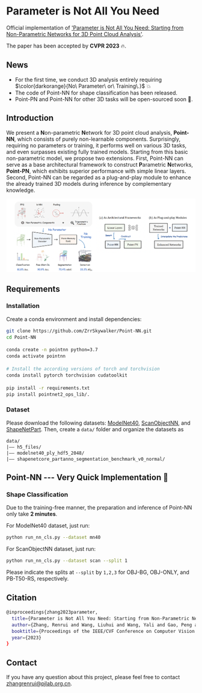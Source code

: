# Parameter is Not All You Need

Official implementation of ['Parameter is Not All You Need: Starting from Non-Parametric Networks for 3D Point Cloud Analysis'](https://arxiv.org/pdf/2303.08134.pdf).

The paper has been accepted by **CVPR 2023** 🔥.

## News
* For the first time, we conduct 3D analysis entirely requiring $\color{darkorange}{No\ Parameter\ or\ Training\.}$ 💥
* The code of Point-NN for shape classification has been released. 
* Point-PN and Point-NN for other 3D tasks will be open-sourced soon 📌.

## Introduction
We present a **N**on-parametric **N**etwork for 3D point cloud analysis, **Point-NN**, which consists of purely non-learnable components. Surprisingly, requiring no parameters or training, it performs well on various 3D tasks, and even surpasses existing fully trained models. Starting from this basic non-parametric model, we propose two extensions. 
First, Point-NN can serve as a base architectural framework to construct **P**arametric **N**etworks, **Point-PN**, which exhibits superior performance with simple linear layers. 
Second, Point-NN can be regarded as a plug-and-play module to enhance the already trained 3D models during inference by complementary knowledge.

<div align="center">
  <img src="pipeline.png"/>
</div>

## Requirements
### Installation
Create a conda environment and install dependencies:
```bash
git clone https://github.com/ZrrSkywalker/Point-NN.git
cd Point-NN

conda create -n pointnn python=3.7
conda activate pointnn

# Install the according versions of torch and torchvision
conda install pytorch torchvision cudatoolkit

pip install -r requirements.txt
pip install pointnet2_ops_lib/.
```

### Dataset
Please download the following datasets: [ModelNet40](https://shapenet.cs.stanford.edu/media/modelnet40_ply_hdf5_2048.zip), [ScanObjectNN](https://hkust-vgd.ust.hk/scanobjectnn/h5_files.zip), and [ShapeNetPart](https://shapenet.cs.stanford.edu/media/shapenetcore_partanno_segmentation_benchmark_v0_normal.zip). Then, create a `data/` folder and organize the datasets as
```
data/
|–– h5_files/
|–– modelnet40_ply_hdf5_2048/
|–– shapenetcore_partanno_segmentation_benchmark_v0_normal/
```

## Point-NN --- Very Quick Implementation 🚀
### Shape Classification
Due to the training-free manner, the preparation and inference of Point-NN only take **2 minutes**.

For ModelNet40 dataset, just run:
```bash
python run_nn_cls.py --dataset mn40
```

For ScanObjectNN dataset, just run:
```bash
python run_nn_cls.py --dataset scan --split 1
```
Please indicate the splits at `--split` by `1,2,3` for OBJ-BG, OBJ-ONLY, and PB-T50-RS, respectively.


## Citation
```bash
@inproceedings{zhang2023parameter,
  title={Parameter is Not All You Need: Starting from Non-Parametric Networks for 3D Point Cloud Analysis},
  author={Zhang, Renrui and Wang, Liuhui and Wang, Yali and Gao, Peng and Li, Hongsheng and Shi, Jianbo},
  booktitle={Proceedings of the IEEE/CVF Conference on Computer Vision and Pattern Recognition},
  year={2023}
}
```

## Contact
If you have any question about this project, please feel free to contact zhangrenrui@pjlab.org.cn.
